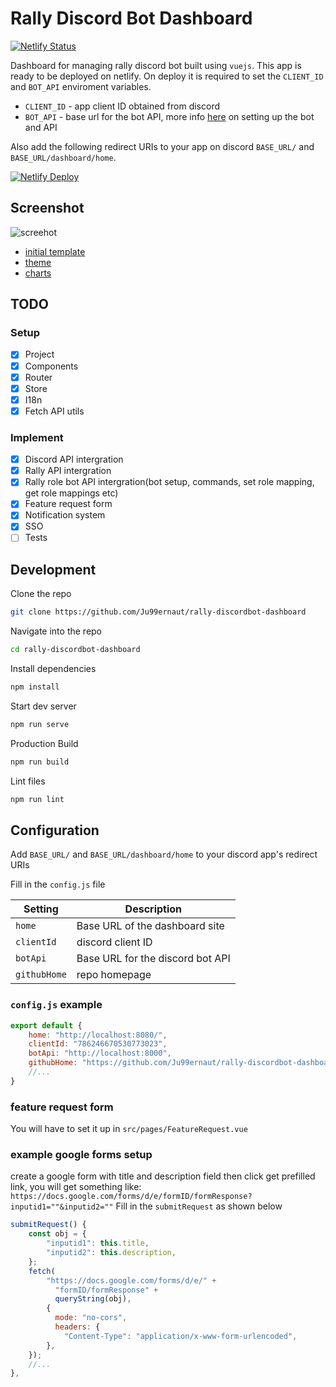 # Rally Discord Bot Dashboard

[![Netlify Status](https://api.netlify.com/api/v1/badges/df11b244-1c7c-40dd-85ce-8c186ec9b17a/deploy-status)](https://app.netlify.com/sites/rally-discordbot-dashboard/deploys)

Dashboard for managing rally discord bot built using `vuejs`. This app is ready to be deployed on netlify. On deploy it is required to set the `CLIENT_ID` and `BOT_API` enviroment variables.

* `CLIENT_ID` - app client ID obtained from discord
* `BOT_API` - base url for the bot API, more info [here](https://github.com/CreatorCoinTools/RallyRoleBot) on setting up the bot and API

Also add the following redirect URIs to your app on discord `BASE_URL/` and `BASE_URL/dashboard/home`.

[![Netlify Deploy](https://www.netlify.com/img/deploy/button.svg)](https://app.netlify.com/start/deploy?repository=https://github.com/Ju99ernaut/rally-discordbot-dashboard)

## Screenshot
![screehot](https://i.imgur.com/PexCtoM.png)


* [initial template](https://github.com/Murked/vue-tailwind-admin)
* [theme](https://github.com/estevanmaito/windmill-dashboard)
* [charts](https://github.com/creativetimofficial/vue-black-dashboard)
## TODO

### Setup
- [x] Project
- [x] Components
- [x] Router
- [x] Store
- [x] I18n
- [x] Fetch API utils

### Implement
- [x] Discord API intergration
- [x] Rally API intergration
- [x] Rally role bot API intergration(bot setup, commands, set role mapping, get role mappings etc)
- [x] Feature request form
- [x] Notification system
- [x] SSO
- [ ] Tests

## Development

Clone the repo

```sh
git clone https://github.com/Ju99ernaut/rally-discordbot-dashboard
```

Navigate into the repo

```sh
cd rally-discordbot-dashboard
```

Install dependencies

```sh
npm install
```

Start dev server

```sh
npm run serve
```

Production Build

```sh
npm run build
```

Lint files

```sh
npm run lint
```

## Configuration

Add `BASE_URL/` and `BASE_URL/dashboard/home` to your discord app's redirect URIs

Fill in the `config.js` file

| Setting | Description |
|---------|-------------|
| `home` | Base URL of the dashboard site |
| `clientId` | discord client ID |
| `botApi` | Base URL for the discord bot API |
| `githubHome` | repo homepage |

### `config.js` example
```js
export default {
    home: "http://localhost:8080/",
    clientId: "786246670530773023",
    botApi: "http://localhost:8000",
    githubHome: "https://github.com/Ju99ernaut/rally-discordbot-dashboard",
    //...
}
```

### feature request form

You will have to set it up in `src/pages/FeatureRequest.vue`

### example google forms setup

create a google form with title and description field then click get prefilled link, you will get something like:
`https://docs.google.com/forms/d/e/formID/formResponse?inputid1=""&inputid2=""`
Fill in the `submitRequest` as shown below

```js
submitRequest() {
    const obj = {
        "inputid1": this.title,
        "inputid2": this.description,
    };
    fetch(
        "https://docs.google.com/forms/d/e/" +
          "formID/formResponse" +
          queryString(obj),
        {
          mode: "no-cors",
          headers: {
            "Content-Type": "application/x-www-form-urlencoded",
        },
    });
    //...
},
```